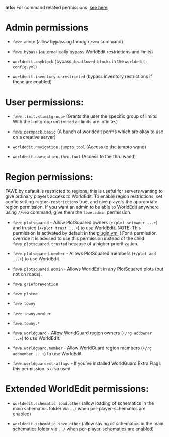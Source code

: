 **Info:** For command related permissions: [see
here](basic-commands/main-commands-and-permissions.md)

# Admin permissions

-   `fawe.admin` (allow bypassing through `/wea` command)

-   `fawe.bypass` (automatically bypass WorldEdit restrictions and limits)

-   `worldedit.anyblock` (bypass `disallowed-blocks` in the `worldedit-config.yml`)

-   `worldedit.inventory.unrestricted` (bypass inventory restrictions if
    those are enabled)

# User permissions:

-   `fawe.limit.<limitgroup>` (Grants the user the specific group of
    limits. With the limitgroup `unlimited` all limits are infinite.)

-   [`fawe.permpack.basic`](https://github.com/IntellectualSites/FastAsyncWorldEdit/blob/main/worldedit-bukkit/src/main/resources/plugin.yml#L31)
    (A bunch of worldedit perms which are okay to use on a creative
    server)

-   `worldedit.navigation.jumpto.tool` (Access to the jumpto wand)

-   `worldedit.navigation.thru.tool` (Access to the thru wand)

# Region permissions:

FAWE by default is restricted to regions, this is useful for servers
wanting to give ordinary players access to WorldEdit. To enable region
restrictions, set config setting `region-restrictions` true, and give
players the appropriate region permission. If you want an admin to be
able to WorldEdit anywhere using `//wea` command, give them the
`fawe.admin` permission.

-   `fawe.plotsquared` - Allow PlotSquared owners
    (`+/plot setowner ...+`) and trusted (`+/plot trust ...+`) to use
    WorldEdit. NOTE: This permission is activated by default in the
    [plugin.yml](https://github.com/IntellectualSites/FastAsyncWorldEdit/blob/e40a657faf993536133b2e1bbe771a5c96619bd7/worldedit-bukkit/src/main/resources/plugin.yml#L14-L17)
    ! For a permission override it is advised to use this permission
    instead of the child `fawe.plotsquared.trusted` because of a higher
    prioritization.

-   `fawe.plotsquared.member` - Allows PlotSquared members
    (`+/plot add ...+`) to use WorldEdit.

-   `fawe.plotsquared.admin` - Allows WorldEdit in any PlotSquared plots
    (but not on roads).

-   `fawe.griefprevention`

-   `fawe.plotme`

-   `fawe.towny`

-   `fawe.towny.member`

-   `fawe.towny.*`

-   `fawe.worldguard` - Allow WorldGuard region owners
    (`+/rg addowner ...+`) to use WorldEdit.

-   `fawe.worldguard.member` - Allow WorldGuard region members
    (`+/rg addmember ...+`) to use WorldEdit.

-   `fawe.worldguardextraflags` - If you’ve installed WorldGuard Extra
    Flags this permission is also used.

# Extended WorldEdit permissions:

-   `worldedit.schematic.load.other` (allow loading of schematics in the
    main schematics folder via `../` when per-player-schematics are
    enabled)

-   `worldedit.schematic.save.other` (allow saving of schematics in the
    main schematics folder via `../` when per-player-schematics are
    enabled)

